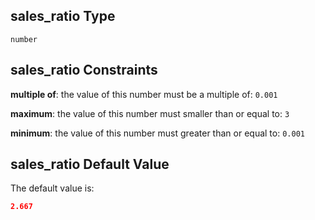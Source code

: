 ## sales_ratio Type

`number`

## sales_ratio Constraints

**multiple of**: the value of this number must be a multiple of: `0.001`

**maximum**: the value of this number must smaller than or equal to: `3`

**minimum**: the value of this number must greater than or equal to: `0.001`

## sales_ratio Default Value

The default value is:

```json
2.667
```
